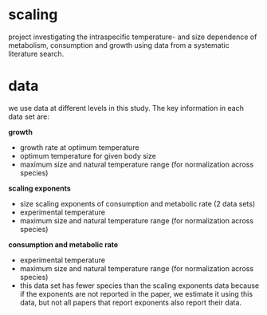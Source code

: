 # scaling
project investigating the intraspecific temperature- and size dependence of metabolism, consumption and growth using data from a systematic literature search.

# data
we use data at different levels in this study. The key information in each data set are:

**growth**
+ growth rate at optimum temperature
+ optimum temperature for given body size
+ maximum size and natural temperature range (for normalization across species)

**scaling exponents**
+ size scaling exponents of consumption and metabolic rate (2 data sets)
+ experimental temperature
+ maximum size and natural temperature range (for normalization across species)
 
**consumption and metabolic rate**
+ experimental temperature
+ maximum size and natural temperature range (for normalization across species)
+ this data set has fewer species than the scaling exponents data because if the exponents are not reported in the paper, we estimate it using this data, but not all papers that report exponents also report their data.
 
